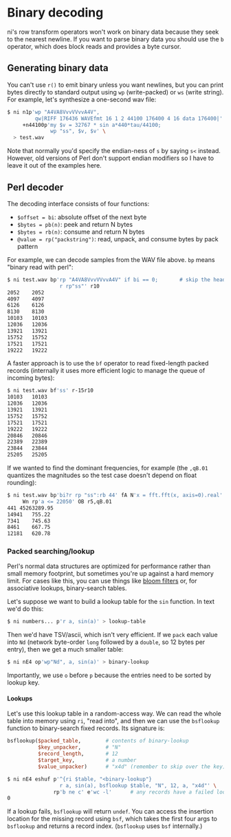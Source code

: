 # Binary decoding
ni's row transform operators won't work on binary data because they seek to the
nearest newline. If you want to parse binary data you should use the `b`
operator, which does block reads and provides a byte cursor.

## Generating binary data
You can't use `r()` to emit binary unless you want newlines, but you can print
bytes directly to standard output using `wp` (write-packed) or `ws` (write
string). For example, let's synthesize a one-second wav file:

```bash
$ ni n1p'wp "A4VA8VvvVVvvA4V",
         qw|RIFF 176436 WAVEfmt 16 1 2 44100 176400 4 16 data 176400|' \
     +n44100p'my $v = 32767 * sin a*440*tau/44100;
              wp "ss", $v, $v' \
  > test.wav
```

Note that normally you'd specify the endian-ness of `s` by saying `s<` instead.
However, old versions of Perl don't support endian modifiers so I have to leave
it out of the examples here.

## Perl decoder
The decoding interface consists of four functions:

- `$offset = bi`: absolute offset of the next byte
- `$bytes = pb(n)`: peek and return N bytes
- `$bytes = rb(n)`: consume and return N bytes
- `@value = rp("packstring")`: read, unpack, and consume bytes by pack pattern

For example, we can decode samples from the WAV file above. `bp` means "binary
read with perl":

```bash
$ ni test.wav bp'rp "A4VA8VvvVVvvA4V" if bi == 0;       # skip the header
                 r rp"ss"' r10
2052	2052
4097	4097
6126	6126
8130	8130
10103	10103
12036	12036
13921	13921
15752	15752
17521	17521
19222	19222
```

A faster approach is to use the `bf` operator to read fixed-length packed
records (internally it uses more efficient logic to manage the queue of
incoming bytes):

```bash
$ ni test.wav bf'ss' r-15r10
10103	10103
12036	12036
13921	13921
15752	15752
17521	17521
19222	19222
20846	20846
22389	22389
23844	23844
25205	25205
```

If we wanted to find the dominant frequencies, for example (the `,qB.01`
quantizes the magnitudes so the test case doesn't depend on float rounding):

```bash
$ ni test.wav bp'bi?r rp "ss":rb 44' fA N'x = fft.fft(x, axis=0).real' \
     Wn rp'a <= 22050' OB r5,qB.01
441	45263289.95
14941	755.22
7341	745.63
8461	667.75
12181	620.78
```

### Packed searching/lookup
Perl's normal data structures are optimized for performance rather than small
memory footprint, but sometimes you're up against a hard memory limit. For cases
like this, you can use things like [bloom filters](bloom.md) or, for associative
lookups, binary-search tables.

Let's suppose we want to build a lookup table for the `sin` function. In text
we'd do this:

```sh
$ ni numbers... p'r a, sin(a)' > lookup-table
```

Then we'd have TSV/ascii, which isn't very efficient. If we `pack` each value
into `Nd` (network byte-order `long` followed by a `double`, so 12 bytes per
entry), then we get a much smaller table:

```bash
$ ni nE4 op'wp"Nd", a, sin(a)' > binary-lookup
```

Importantly, we use `o` before `p` because the entries need to be sorted by
lookup key.

#### Lookups
Let's use this lookup table in a random-access way. We can read the whole table
into memory using `ri`, "read into", and then we can use the `bsflookup`
function to binary-search fixed records. Its signature is:

```pl
bsflookup($packed_table,        # contents of binary-lookup
          $key_unpacker,        # "N"
          $record_length,       # 12
          $target_key,          # a number
          $value_unpacker)      # "x4d" (remember to skip over the key)
```

```bash
$ ni nE4 eshuf p'^{ri $table, "<binary-lookup"}
                 r a, sin(a), bsflookup $table, "N", 12, a, "x4d"' \
               rp'b ne c' e'wc -l'      # any records have a failed lookup?
0
```

If a lookup fails, `bsflookup` will return `undef`. You can access the insertion
location for the missing record using `bsf`, which takes the first four args to
`bsflookup` and returns a record index. (`bsflookup` uses `bsf` internally.)
